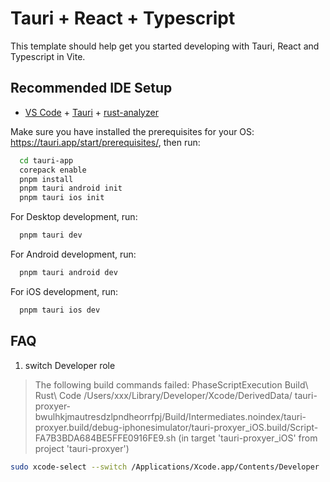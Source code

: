 # Tauri + React + Typescript

This template should help get you started developing with Tauri, React and Typescript in Vite.

## Recommended IDE Setup

- [VS Code](https://code.visualstudio.com/) + [Tauri](https://marketplace.visualstudio.com/items?itemName=tauri-apps.tauri-vscode) + [rust-analyzer](https://marketplace.visualstudio.com/items?itemName=rust-lang.rust-analyzer)






Make sure you have installed the prerequisites for your OS: https://tauri.app/start/prerequisites/, then run:

```bash
  cd tauri-app
  corepack enable
  pnpm install
  pnpm tauri android init
  pnpm tauri ios init
```

For Desktop development, run:

```bash
  pnpm tauri dev
```

For Android development, run:
```bash
  pnpm tauri android dev
```

For iOS development, run:
```bash
  pnpm tauri ios dev
```


## FAQ

1. switch Developer role

> The following build commands failed:
>        PhaseScriptExecution Build\ Rust\ Code /Users/xxx/Library/Developer/Xcode/DerivedData/ tauri-proxyer-bwulhkjmautresdzlpndheorrfpj/Build/Intermediates.noindex/tauri-proxyer.build/debug-iphonesimulator/tauri-proxyer_iOS.build/Script-FA7B3BDA684BE5FFE0916FE9.sh (in target 'tauri-proxyer_iOS' from project 'tauri-proxyer')

```bash
sudo xcode-select --switch /Applications/Xcode.app/Contents/Developer
```